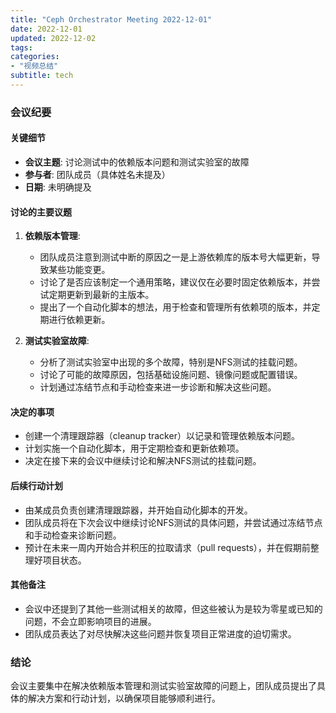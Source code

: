 ```yaml
---
title: "Ceph Orchestrator Meeting 2022-12-01"
date: 2022-12-01
updated: 2022-12-02
tags:
categories:
- "视频总结"
subtitle: tech
---
```



### 会议纪要

#### 关键细节
- **会议主题**: 讨论测试中的依赖版本问题和测试实验室的故障
- **参与者**: 团队成员（具体姓名未提及）
- **日期**: 未明确提及

#### 讨论的主要议题
1. **依赖版本管理**:
   - 团队成员注意到测试中断的原因之一是上游依赖库的版本号大幅更新，导致某些功能变更。
   - 讨论了是否应该制定一个通用策略，建议仅在必要时固定依赖版本，并尝试定期更新到最新的主版本。
   - 提出了一个自动化脚本的想法，用于检查和管理所有依赖项的版本，并定期进行依赖更新。

2. **测试实验室故障**:
   - 分析了测试实验室中出现的多个故障，特别是NFS测试的挂载问题。
   - 讨论了可能的故障原因，包括基础设施问题、镜像问题或配置错误。
   - 计划通过冻结节点和手动检查来进一步诊断和解决这些问题。

#### 决定的事项
- 创建一个清理跟踪器（cleanup tracker）以记录和管理依赖版本问题。
- 计划实施一个自动化脚本，用于定期检查和更新依赖项。
- 决定在接下来的会议中继续讨论和解决NFS测试的挂载问题。

#### 后续行动计划
- 由某成员负责创建清理跟踪器，并开始自动化脚本的开发。
- 团队成员将在下次会议中继续讨论NFS测试的具体问题，并尝试通过冻结节点和手动检查来诊断问题。
- 预计在未来一周内开始合并积压的拉取请求（pull requests），并在假期前整理好项目状态。

#### 其他备注
- 会议中还提到了其他一些测试相关的故障，但这些被认为是较为零星或已知的问题，不会立即影响项目的进展。
- 团队成员表达了对尽快解决这些问题并恢复项目正常进度的迫切需求。

### 结论
会议主要集中在解决依赖版本管理和测试实验室故障的问题上，团队成员提出了具体的解决方案和行动计划，以确保项目能够顺利进行。